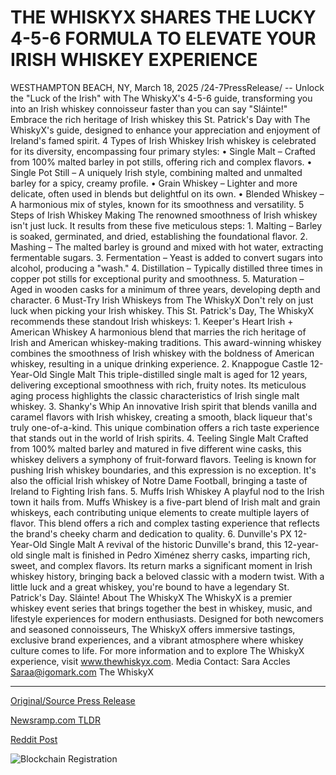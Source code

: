 # THE WHISKYX SHARES THE LUCKY 4-5-6 FORMULA TO ELEVATE YOUR IRISH WHISKEY EXPERIENCE

WESTHAMPTON BEACH, NY, March 18, 2025 /24-7PressRelease/ -- Unlock the "Luck of the Irish" with The WhiskyX's 4-5-6 guide, transforming you into an Irish whiskey connoisseur faster than you can say "Sláinte!" Embrace the rich heritage of Irish whiskey this St. Patrick's Day with The WhiskyX's guide, designed to enhance your appreciation and enjoyment of Ireland's famed spirit.  4 Types of Irish Whiskey Irish whiskey is celebrated for its diversity, encompassing four primary styles: •	Single Malt – Crafted from 100% malted barley in pot stills, offering rich and complex flavors. •	Single Pot Still – A uniquely Irish style, combining malted and unmalted barley for a spicy, creamy profile. •	Grain Whiskey – Lighter and more delicate, often used in blends but delightful on its own. •	Blended Whiskey – A harmonious mix of styles, known for its smoothness and versatility.  5 Steps of Irish Whiskey Making The renowned smoothness of Irish whiskey isn't just luck. It results from these five meticulous steps: 1.	Malting – Barley is soaked, germinated, and dried, establishing the foundational flavor. 2.	Mashing – The malted barley is ground and mixed with hot water, extracting fermentable sugars. 3.	Fermentation – Yeast is added to convert sugars into alcohol, producing a "wash." 4.	Distillation – Typically distilled three times in copper pot stills for exceptional purity and smoothness. 5.	Maturation – Aged in wooden casks for a minimum of three years, developing depth and character.  6 Must-Try Irish Whiskeys from The WhiskyX  Don't rely on just luck when picking your Irish whiskey. This St. Patrick's Day, The WhiskyX recommends these standout Irish whiskeys:  1.	Keeper's Heart Irish + American Whiskey A harmonious blend that marries the rich heritage of Irish and American whiskey-making traditions. This award-winning whiskey combines the smoothness of Irish whiskey with the boldness of American whiskey, resulting in a unique drinking experience.  2.	Knappogue Castle 12-Year-Old Single Malt This triple-distilled single malt is aged for 12 years, delivering exceptional smoothness with rich, fruity notes. Its meticulous aging process highlights the classic characteristics of Irish single malt whiskey.  3.	Shanky's Whip An innovative Irish spirit that blends vanilla and caramel flavors with Irish whiskey, creating a smooth, black liqueur that's truly one-of-a-kind. This unique combination offers a rich taste experience that stands out in the world of Irish spirits.  4.	Teeling Single Malt Crafted from 100% malted barley and matured in five different wine casks, this whiskey delivers a symphony of fruit-forward flavors. Teeling is known for pushing Irish whiskey boundaries, and this expression is no exception. It's also the official Irish whiskey of Notre Dame Football, bringing a taste of Ireland to Fighting Irish fans.  5.	Muffs Irish Whiskey A playful nod to the Irish town it hails from. Muffs Whiskey is a five-part blend of Irish malt and grain whiskeys, each contributing unique elements to create multiple layers of flavor. This blend offers a rich and complex tasting experience that reflects the brand's cheeky charm and dedication to quality.  6.	Dunville's PX 12-Year-Old Single Malt A revival of the historic Dunville's brand, this 12-year-old single malt is finished in Pedro Ximénez sherry casks, imparting rich, sweet, and complex flavors. Its return marks a significant moment in Irish whiskey history, bringing back a beloved classic with a modern twist.  With a little luck and a great whiskey, you're bound to have a legendary St. Patrick's Day. Sláinte!  About The WhiskyX The WhiskyX is a premier whiskey event series that brings together the best in whiskey, music, and lifestyle experiences for modern enthusiasts. Designed for both newcomers and seasoned connoisseurs, The WhiskyX offers immersive tastings, exclusive brand experiences, and a vibrant atmosphere where whiskey culture comes to life.  For more information and to explore The WhiskyX experience, visit www.thewhiskyx.com.  Media Contact: Sara Accles Saraa@igomark.com The WhiskyX 

---

[Original/Source Press Release](https://www.24-7pressrelease.com/press-release/520677/the-whiskyx-shares-the-lucky-4-5-6-formula-to-elevate-your-irish-whiskey-experience)
                    

[Newsramp.com TLDR](https://newsramp.com/curated-news/unlock-the-luck-of-the-irish-with-the-whiskyx-s-guide-to-irish-whiskey/9d36f68d8a89515e159b7adc23ddb3eb) 

 



[Reddit Post](https://www.reddit.com/r/Lifestyle_Culture/comments/1jdzg2e/unlock_the_luck_of_the_irish_with_the_whiskyxs/) 



![Blockchain Registration](https://cdn.newsramp.app/24-7PressRelease/qrcode/253/18/yawniN_9.webp)